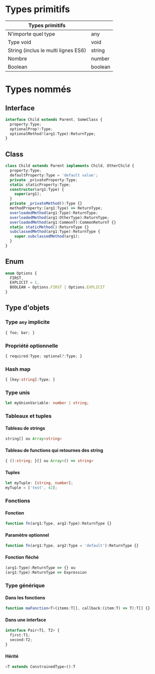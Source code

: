# Types primitifs

| Types primitifs                       |           |
|---------------------------------------|-----------|
| N'importe quel type                   | any       |
| Type void                             | void      |
| String (inclus le multi lignes ES6)   | string    |
| Nombre                                | number    |
| Boolean                               | boolean   |

# Types nommés

## Interface

```ts
interface Child extends Parent, SomeClass {
  property:Type;
  optionalProp?:Type;
  optionalMethod?(arg1:Type):ReturnType;
}
```

## Class

```ts
class Child extends Parent implements Child, OtherChild {
  property:Type;
  defaultProperty:Type = 'default value';
  private _privateProperty:Type;
  static staticProperty:Type;
  constructor(arg1:Type) {
    super(arg1);
  }
  private _privateMethod():Type {}
  methodProperty:(arg1:Type) => ReturnType;
  overloadedMethod(arg1:Type):ReturnType;
  overloadedMethod(arg1:OtherType):ReturnType;
  overloadedMethod(arg1:CommonT):CommonReturnT {}
  static staticMethod():ReturnType {}
  subclassedMethod(arg1:Type):ReturnType {
    super.subclassedMethod(arg1);
  }
}
```

## Enum

```ts
enum Options {
  FIRST,
  EXPLICIT = 1,
  BOOLEAN = Options.FIRST | Options.EXPLICIT
}
```

## Type d'objets

### Type `any` implicite

```ts
{ foo; bar; }
```

### Propriété optionnelle

```ts
{ required:Type; optional?:Type; }
```

### Hash map

```ts
{ [key:string]:Type; }
```

### Type unis

```ts
let myUnionVariable: number | string;
```

### Tableaux et tuples

#### Tableau de strings

```ts
string[] ou Array<string>
```

#### Tableau de functions qui retournes des string

```ts
{ ():string; }[] ou Array<() => string>
```

#### Tuples

```ts
let myTuple: [string, number];
myTuple = ['test', 42];
```

### Fonctions

#### Fonction

```ts
function fn(arg1:Type, arg2:Type):ReturnType {}
```

#### Paramètre optionnel

```ts
function fn(arg1:Type, arg2:Type = 'default'):ReturnType {}
```

#### Fonction fléché

```ts
(arg1:Type):ReturnType => {} ou
(arg1:Type):ReturnType => Expression
```

### Type générique

#### Dans les fonctions

```ts
function maFonction<T>(items:T[], callback:(item:T) => T):T[] {}
```

#### Dans une interface

```ts
interface Pair<T1, T2> {
  first:T1;
  second:T2;
}
```

#### Hérité

```ts
<T extends ConstrainedType>():T
```
